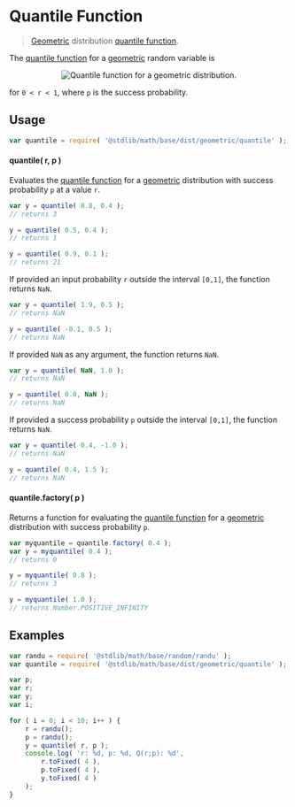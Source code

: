 # Quantile Function

> [Geometric][geometric-distribution] distribution [quantile function][quantile-function].


<section class="intro">

The [quantile function][quantile-function] for a [geometric][geometric-distribution] random variable is

<!-- <equation class="equation" label="eq:geometric_quantile_function" align="center" raw="Q(r;p)=\left\lceil \frac{\ln(1-r)}{\ln(1-p)} \right\rceil" alt="Quantile function for a geometric distribution."> -->

<div class="equation" align="center" data-raw-text="Q(r;p)=\left\lceil \frac{\ln(1-r)}{\ln(1-p)} \right\rceil" data-equation="eq:geometric_quantile_function">
    <img src="" alt="Quantile function for a geometric distribution.">
    <br>
</div>

<!-- </equation> -->

for `0 < r < 1`, where `p` is the success probability.

</section>

<!-- /.intro -->


<section class="usage">

## Usage

``` javascript
var quantile = require( '@stdlib/math/base/dist/geometric/quantile' );
```

#### quantile( r, p )

Evaluates the [quantile function][quantile-function] for a [geometric][geometric-distribution] distribution with success probability `p` at a value `r`.

``` javascript
var y = quantile( 0.8, 0.4 );
// returns 3

y = quantile( 0.5, 0.4 );
// returns 1

y = quantile( 0.9, 0.1 );
// returns 21
```

If provided an input probability `r` outside the interval `[0,1]`, the function returns `NaN`.

``` javascript
var y = quantile( 1.9, 0.5 );
// returns NaN

y = quantile( -0.1, 0.5 );
// returns NaN
```

If provided `NaN` as any argument, the function returns `NaN`.

``` javascript
var y = quantile( NaN, 1.0 );
// returns NaN

y = quantile( 0.0, NaN );
// returns NaN
```

If provided a success probability `p` outside the interval `[0,1]`, the function returns `NaN`.

``` javascript
var y = quantile( 0.4, -1.0 );
// returns NaN

y = quantile( 0.4, 1.5 );
// returns NaN
```

#### quantile.factory( p )

Returns a function for evaluating the [quantile function][quantile-function] for a [geometric][geometric-distribution] distribution with success probability `p`.

``` javascript
var myquantile = quantile.factory( 0.4 );
var y = myquantile( 0.4 );
// returns 0

y = myquantile( 0.8 );
// returns 3

y = myquantile( 1.0 );
// returns Number.POSITIVE_INFINITY
```

</section>

<!-- /.usage -->


<section class="examples">

## Examples

``` javascript
var randu = require( '@stdlib/math/base/random/randu' );
var quantile = require( '@stdlib/math/base/dist/geometric/quantile' );

var p;
var r;
var y;
var i;

for ( i = 0; i < 10; i++ ) {
    r = randu();
    p = randu();
    y = quantile( r, p );
    console.log( 'r: %d, p: %d, Q(r;p): %d',
        r.toFixed( 4 ),
        p.toFixed( 4 ),
        y.toFixed( 4 )
    );
}
```

</section>

<!-- /.examples -->


<section class="links">

[geometric-distribution]: https://en.wikipedia.org/wiki/Geometric_distribution
[quantile-function]: https://en.wikipedia.org/wiki/Quantile_function

</section>

<!-- /.links -->
